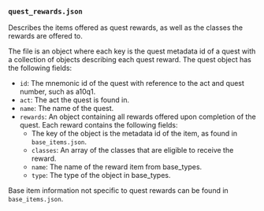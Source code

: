 ### `quest_rewards.json`

Describes the items offered as quest rewards, as well as the classes the rewards are offered to. 

The file is an object where each key is the quest metadata id of a quest with a collection of
objects describing each quest reward. The quest object has the following fields:

- `id`: The mnemonic id of the quest with reference to the act and quest number, such as a10q1.
- `act`: The act the quest is found in.
- `name`: The name of the quest.
- `rewards`: An object containing all rewards offered upon completion of the quest. Each reward
  contains the following fields:
  * The key of the object is the metadata id of the item, as found in `base_items.json`.
  * `classes`: An array of the classes that are eligible to receive the reward.
  * `name`: The name of the reward item from base_types.
  * `type`: The type of the object in base_types.

Base item information not specific to quest rewards can be found in `base_items.json`.

